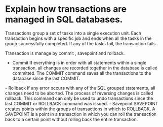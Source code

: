 # Explain how transactions are managed in SQL databases. 

Transactions group a set of tasks into a single execution unit. Each transaction begins with a specific job and ends when all the tasks in the group successfully completed. If any of the tasks fail, the transaction fails. 

Transaction is manage by commit , savepoint and rollback.

- Commit
If everything is in order with all statements within a single transaction, all changes are recorded together in the database is called committed. The COMMIT command saves all the transactions to the database since the last COMMIT.
<n>
</n>
- Rollback
If any error occurs with any of the SQL grouped statements, all changes need to be aborted. The process of reversing changes is called rollback. This command can only be used to undo transactions since the last COMMIT or ROLLBACK command was issued. 
<n>
</n>
- Savepoint
SAVEPOINT creates points within the groups of transactions in which to ROLLBACK. 
A SAVEPOINT is a point in a transaction in which you can roll the transaction back to a certain point without rolling back the entire transaction. 